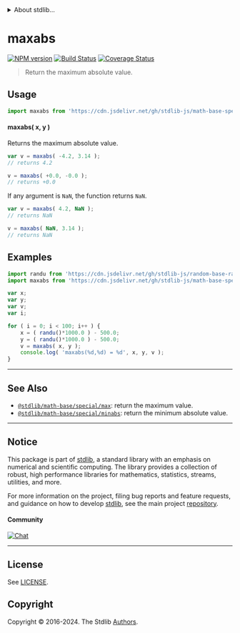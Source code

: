 <!--

@license Apache-2.0

Copyright (c) 2018 The Stdlib Authors.

Licensed under the Apache License, Version 2.0 (the "License");
you may not use this file except in compliance with the License.
You may obtain a copy of the License at

   http://www.apache.org/licenses/LICENSE-2.0

Unless required by applicable law or agreed to in writing, software
distributed under the License is distributed on an "AS IS" BASIS,
WITHOUT WARRANTIES OR CONDITIONS OF ANY KIND, either express or implied.
See the License for the specific language governing permissions and
limitations under the License.

-->


<details>
  <summary>
    About stdlib...
  </summary>
  <p>We believe in a future in which the web is a preferred environment for numerical computation. To help realize this future, we've built stdlib. stdlib is a standard library, with an emphasis on numerical and scientific computation, written in JavaScript (and C) for execution in browsers and in Node.js.</p>
  <p>The library is fully decomposable, being architected in such a way that you can swap out and mix and match APIs and functionality to cater to your exact preferences and use cases.</p>
  <p>When you use stdlib, you can be absolutely certain that you are using the most thorough, rigorous, well-written, studied, documented, tested, measured, and high-quality code out there.</p>
  <p>To join us in bringing numerical computing to the web, get started by checking us out on <a href="https://github.com/stdlib-js/stdlib">GitHub</a>, and please consider <a href="https://opencollective.com/stdlib">financially supporting stdlib</a>. We greatly appreciate your continued support!</p>
</details>

# maxabs

[![NPM version][npm-image]][npm-url] [![Build Status][test-image]][test-url] [![Coverage Status][coverage-image]][coverage-url] <!-- [![dependencies][dependencies-image]][dependencies-url] -->

> Return the maximum absolute value.

<!-- Section to include introductory text. Make sure to keep an empty line after the intro `section` element and another before the `/section` close. -->

<section class="intro">

</section>

<!-- /.intro -->

<!-- Package usage documentation. -->



<section class="usage">

## Usage

```javascript
import maxabs from 'https://cdn.jsdelivr.net/gh/stdlib-js/math-base-special-maxabs@deno/mod.js';
```

#### maxabs( x, y )

Returns the maximum absolute value.

```javascript
var v = maxabs( -4.2, 3.14 );
// returns 4.2

v = maxabs( +0.0, -0.0 );
// returns +0.0
```

If any argument is `NaN`, the function returns `NaN`.

```javascript
var v = maxabs( 4.2, NaN );
// returns NaN

v = maxabs( NaN, 3.14 );
// returns NaN
```

</section>

<!-- /.usage -->

<!-- Package usage notes. Make sure to keep an empty line after the `section` element and another before the `/section` close. -->

<section class="notes">

</section>

<!-- /.notes -->

<!-- Package usage examples. -->

<section class="examples">

## Examples

<!-- eslint no-undef: "error" -->

```javascript
import randu from 'https://cdn.jsdelivr.net/gh/stdlib-js/random-base-randu@deno/mod.js';
import maxabs from 'https://cdn.jsdelivr.net/gh/stdlib-js/math-base-special-maxabs@deno/mod.js';

var x;
var y;
var v;
var i;

for ( i = 0; i < 100; i++ ) {
    x = ( randu()*1000.0 ) - 500.0;
    y = ( randu()*1000.0 ) - 500.0;
    v = maxabs( x, y );
    console.log( 'maxabs(%d,%d) = %d', x, y, v );
}
```

</section>

<!-- /.examples -->

<!-- Section to include cited references. If references are included, add a horizontal rule *before* the section. Make sure to keep an empty line after the `section` element and another before the `/section` close. -->

<section class="references">

</section>

<!-- /.references -->

<!-- Section for related `stdlib` packages. Do not manually edit this section, as it is automatically populated. -->

<section class="related">

* * *

## See Also

-   <span class="package-name">[`@stdlib/math-base/special/max`][@stdlib/math/base/special/max]</span><span class="delimiter">: </span><span class="description">return the maximum value.</span>
-   <span class="package-name">[`@stdlib/math-base/special/minabs`][@stdlib/math/base/special/minabs]</span><span class="delimiter">: </span><span class="description">return the minimum absolute value.</span>

</section>

<!-- /.related -->

<!-- Section for all links. Make sure to keep an empty line after the `section` element and another before the `/section` close. -->


<section class="main-repo" >

* * *

## Notice

This package is part of [stdlib][stdlib], a standard library with an emphasis on numerical and scientific computing. The library provides a collection of robust, high performance libraries for mathematics, statistics, streams, utilities, and more.

For more information on the project, filing bug reports and feature requests, and guidance on how to develop [stdlib][stdlib], see the main project [repository][stdlib].

#### Community

[![Chat][chat-image]][chat-url]

---

## License

See [LICENSE][stdlib-license].


## Copyright

Copyright &copy; 2016-2024. The Stdlib [Authors][stdlib-authors].

</section>

<!-- /.stdlib -->

<!-- Section for all links. Make sure to keep an empty line after the `section` element and another before the `/section` close. -->

<section class="links">

[npm-image]: http://img.shields.io/npm/v/@stdlib/math-base-special-maxabs.svg
[npm-url]: https://npmjs.org/package/@stdlib/math-base-special-maxabs

[test-image]: https://github.com/stdlib-js/math-base-special-maxabs/actions/workflows/test.yml/badge.svg?branch=main
[test-url]: https://github.com/stdlib-js/math-base-special-maxabs/actions/workflows/test.yml?query=branch:main

[coverage-image]: https://img.shields.io/codecov/c/github/stdlib-js/math-base-special-maxabs/main.svg
[coverage-url]: https://codecov.io/github/stdlib-js/math-base-special-maxabs?branch=main

<!--

[dependencies-image]: https://img.shields.io/david/stdlib-js/math-base-special-maxabs.svg
[dependencies-url]: https://david-dm.org/stdlib-js/math-base-special-maxabs/main

-->

[chat-image]: https://img.shields.io/gitter/room/stdlib-js/stdlib.svg
[chat-url]: https://app.gitter.im/#/room/#stdlib-js_stdlib:gitter.im

[stdlib]: https://github.com/stdlib-js/stdlib

[stdlib-authors]: https://github.com/stdlib-js/stdlib/graphs/contributors

[umd]: https://github.com/umdjs/umd
[es-module]: https://developer.mozilla.org/en-US/docs/Web/JavaScript/Guide/Modules

[deno-url]: https://github.com/stdlib-js/math-base-special-maxabs/tree/deno
[umd-url]: https://github.com/stdlib-js/math-base-special-maxabs/tree/umd
[esm-url]: https://github.com/stdlib-js/math-base-special-maxabs/tree/esm
[branches-url]: https://github.com/stdlib-js/math-base-special-maxabs/blob/main/branches.md

[stdlib-license]: https://raw.githubusercontent.com/stdlib-js/math-base-special-maxabs/main/LICENSE

<!-- <related-links> -->

[@stdlib/math/base/special/max]: https://github.com/stdlib-js/math-base-special-max/tree/deno

[@stdlib/math/base/special/minabs]: https://github.com/stdlib-js/math-base-special-minabs/tree/deno

<!-- </related-links> -->

</section>

<!-- /.links -->
